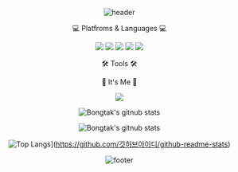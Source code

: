 <div align="center">
 
![header](https://capsule-render.vercel.app/api?type=waving&color=gradient&height=200&section=footer&text=Hi%20There&fontSize=100&text=%20Soeun%20%20&height=200&fontSize=50&fontColor=ffffff)

💻 Platfroms & Languages 💻
 
<img src="https://img.shields.io/badge/Firebase-FFCA28?style=flat-square&logo=firebase&logoColor=white"/> <img src="https://img.shields.io/badge/Flutter-02569B?style=flat-square&logo=flutter&logoColor=white"/> <img src="https://img.shields.io/badge/C-A8B9CC?style=flat-square&logo=C&logoColor=white"/>
<img src="https://img.shields.io/badge/PostgreSQL-4169E1?style=flat-square&logo=PostgreSQL&logoColor=white"/> <img src="https://img.shields.io/badge/MySQL-4479A1?style=flat-square&logo=MySQL&logoColor=white"/>
  
🛠️ Tools 🛠️
 

🥸 It's Me 🥸
 
<a href="https://www.instagram.com/sosososo._.eun/"><img src="https://img.shields.io/badge/Instagram-E4405F?style=flat-square&logo=Instagram&logoColor=white"/></a>
  

  
![Bongtak's gitnub stats](https://github-readme-stats.vercel.app/api?username=bongtak&show_icons=true)
  
![Bongtak's gitnub stats](https://github-readme-stats.vercel.app/api?username=bongtak&show_icons=true)
  
![Top Langs](https://github-readme-stats.vercel.app/api/top-langs/?username=bongtak)](https://github.com/깃허브아이디/github-readme-stats)
  
![footer](https://capsule-render.vercel.app/api?section=footer&type=waving&color=7F7FD5)


</div>
